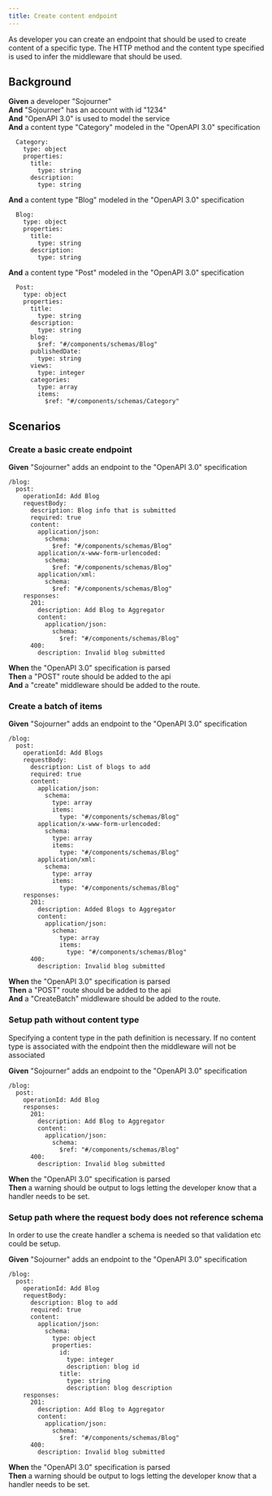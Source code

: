 ```yaml
---
title: Create content endpoint
---
```


As developer you can create an endpoint that should be used to create content of a specific type. The HTTP method and the
  content type specified is used to infer the middleware that should be used.

## Background

**Given** a developer "Sojourner"  
**And** "Sojourner" has an account with id "1234"  
**And** "OpenAPI 3.0" is used to model the service  
**And** a content type "Category" modeled in the "OpenAPI 3.0" specification  

```
  Category:
    type: object
    properties:
      title:
        type: string
      description:
        type: string
```
**And** a content type "Blog" modeled in the "OpenAPI 3.0" specification  

```
  Blog:
    type: object
    properties:
      title:
        type: string
      description:
        type: string
```
**And** a content type "Post" modeled in the "OpenAPI 3.0" specification  

```
  Post:
    type: object
    properties:
      title:
        type: string
      description:
        type: string
      blog:
        $ref: "#/components/schemas/Blog"
      publishedDate:
        type: string
      views:
        type: integer
      categories:
        type: array
        items:
          $ref: "#/components/schemas/Category"
```

## Scenarios

### Create a basic create endpoint

**Given** "Sojourner" adds an endpoint to the "OpenAPI 3.0" specification  

```
/blog:
  post:
    operationId: Add Blog
    requestBody:
      description: Blog info that is submitted
      required: true
      content:
        application/json:
          schema:
            $ref: "#/components/schemas/Blog"
        application/x-www-form-urlencoded:
          schema:
            $ref: "#/components/schemas/Blog"
        application/xml:
          schema:
            $ref: "#/components/schemas/Blog"
    responses:
      201:
        description: Add Blog to Aggregator
        content:
          application/json:
            schema:
              $ref: "#/components/schemas/Blog"
      400:
        description: Invalid blog submitted
```
**When** the "OpenAPI 3.0" specification is parsed  
**Then** a "POST" route should be added to the api  
**And** a "create" middleware should be added to the route.  

### Create a batch of items

**Given** "Sojourner" adds an endpoint to the "OpenAPI 3.0" specification  

```
/blog:
  post:
    operationId: Add Blogs
    requestBody:
      description: List of blogs to add
      required: true
      content:
        application/json:
          schema:
            type: array
            items:
              type: "#/components/schemas/Blog"
        application/x-www-form-urlencoded:
          schema:
            type: array
            items:
              type: "#/components/schemas/Blog"
        application/xml:
          schema:
            type: array
            items:
              type: "#/components/schemas/Blog"
    responses:
      201:
        description: Added Blogs to Aggregator
        content:
          application/json:
            schema:
              type: array
              items:
                type: "#/components/schemas/Blog"
      400:
        description: Invalid blog submitted
```
**When** the "OpenAPI 3.0" specification is parsed  
**Then** a "POST" route should be added to the api  
**And** a "CreateBatch" middleware should be added to the route.  

### Setup path without content type


Specifying a content type in the path definition is necessary. If no content type is associated with the endpoint
    then the middleware will not be associated

**Given** "Sojourner" adds an endpoint to the "OpenAPI 3.0" specification  

```
/blog:
  post:
    operationId: Add Blog
    responses:
      201:
        description: Add Blog to Aggregator
        content:
          application/json:
            schema:
              $ref: "#/components/schemas/Blog"
      400:
        description: Invalid blog submitted
```
**When** the "OpenAPI 3.0" specification is parsed  
**Then** a warning should be output to logs letting the developer know that a handler needs to be set.  

### Setup path where the request body does not reference schema


In order to use the create handler a schema is needed so that validation etc could be setup.

**Given** "Sojourner" adds an endpoint to the "OpenAPI 3.0" specification  

```
/blog:
  post:
    operationId: Add Blog
    requestBody:
      description: Blog to add
      required: true
      content:
        application/json:
          schema:
            type: object
            properties:
              id:
                type: integer
                description: blog id
              title:
                type: string
                description: blog description
    responses:
      201:
        description: Add Blog to Aggregator
        content:
          application/json:
            schema:
              $ref: "#/components/schemas/Blog"
      400:
        description: Invalid blog submitted
```
**When** the "OpenAPI 3.0" specification is parsed  
**Then** a warning should be output to logs letting the developer know that a handler needs to be set.  
